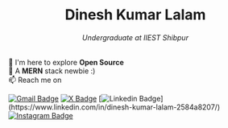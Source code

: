 <h1 align="center"> Dinesh Kumar Lalam </h1>
<h6 align="center"> Undergraduate at IIEST Shibpur </h6>

🚀 I'm here to explore **Open Source** <br>
🌱 A **MERN** stack newbie :) <br>
📫 Reach me on

[![Gmail Badge](https://img.shields.io/badge/-dineshlalam15@gmail.com-purple?style=flat-square&logo=Gmail&logoColor=white&link=mailto:dineshlalam15@gmail.com)](mailto:dineshlalam15@gmail.com)
[![X Badge](https://img.shields.io/badge/-dineshlalam15-black?style=flat-square&logo=X&logoColor=white&link=https://twitter.com/dineshlalam15/)](https://twitter.com/dineshlalam15)
[![Linkedin Badge](https://img.shields.io/badge/-DineshKumarLalam-blue?style=flat-square&logo=Linkedin&logoColor=white&link=[https://www.linkedin.com/in/anirudhemmadi/](https://www.linkedin.com/in/dinesh-kumar-lalam-2584a8207/))](https://www.linkedin.com/in/dinesh-kumar-lalam-2584a8207/)
[![Instagram Badge](https://img.shields.io/badge/-dinesh_lalam-red?style=flat-square&logo=instagram&logoColor=white&link=https://www.instagram.com/dinesh_lalam/)](https://www.instagram.com/dinesh_lalam/)

